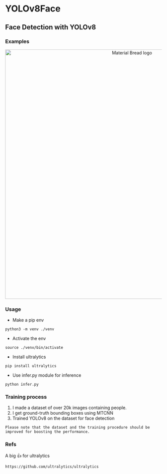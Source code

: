 # YOLOv8Face
## Face Detection with YOLOv8
### Examples 

<p align="center">
    <img width="800" src="https://user-images.githubusercontent.com/79300456/214137873-91182723-1410-4679-b386-907eee1b8c14.png" alt="Material Bread logo">
</p>

### Usage
- Make a pip env
```
python3 -m venv ./venv
```

- Activate the env
```
source ./venv/bin/activate
```

- Install ultralytics

```
pip install ultralytics
```

- Use infer.py module for inference

```
python infer.py
```

### Training process
1. I made a dataset of over 20k images containing people.
2. I get ground-truth bounding boxes using MTCNN
3. Trained YOLOv8 on the dataset for face detection
```
Please note that the dataset and the training procedure should be improved for boosting the performance.
```


### Refs
A big :thumbsup: for ultralytics
```
https://github.com/ultralytics/ultralytics
```
